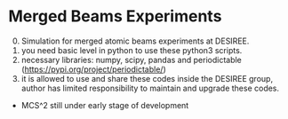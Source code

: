 # Merged Beams Experiments
0. Simulation for merged atomic beams experiments at DESIREE.
1. you need basic level in python to use these python3 scripts.
2. necessary libraries: numpy, scipy, pandas and periodictable (https://pypi.org/project/periodictable/)
3. it is allowed to use and share these codes inside the DESIREE group, author has limited responsibility to maintain and upgrade these codes.


* MCS^2 still under early stage of development
